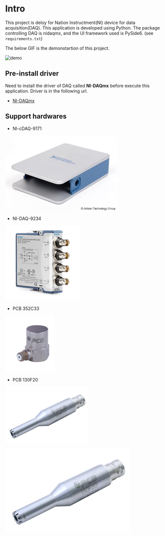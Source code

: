 # Intro
This project is deloy for Nation Instructment(NI) device for data acquisition(DAQ). This application is developed using Python. The package controlling DAQ is nidaqmx, and the UI framework used is PySide6. (see `requirements.txt`)

The below GIF is the demonstartion of this project.

![demo](description/demo.gif)

## Pre-install driver
Need to install the driver of DAQ called **NI-DAQmx** before execute this application. Driver is in the following url.
- [NI-DAQmx](https://www.ni.com/en/support/downloads/drivers/download.ni-daq-mx.html)


## Support hardwares
- NI-cDAQ-9171

<img src="description/NI_cDAQ-9171.jpg" height="240">

- NI-DAQ-9234

<img src="description/NI_DAQ-9234.jpg" height="240">

- PCB 352C33

<img src="description/pcb_352c33.jpg" height="180">

- PCB 130F20


<img src="description/pcb_130F20.png" height="180">

![](./description/pcb_130f20.jpg)